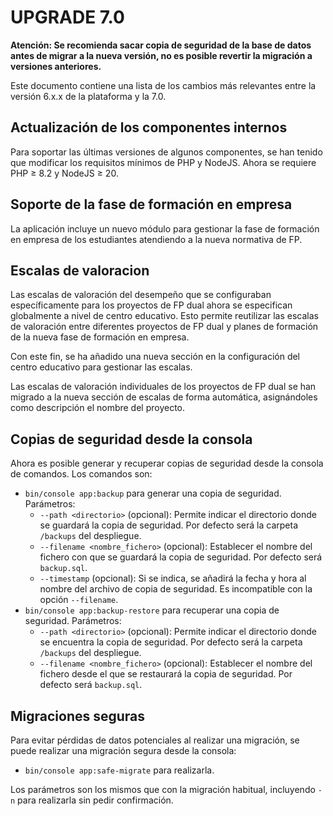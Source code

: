 UPGRADE 7.0
===========

**Atención: Se recomienda sacar copia de seguridad de la base de datos antes de migrar
a la nueva versión, no es posible revertir la migración a versiones anteriores.**

Este documento contiene una lista de los cambios más relevantes entre la versión 6.x.x
de la plataforma y la 7.0.

Actualización de los componentes internos
-----------------------------------------
Para soportar las últimas versiones de algunos componentes, se han tenido que modificar los requisitos
mínimos de PHP y NodeJS. Ahora se requiere PHP ≥ 8.2 y NodeJS ≥ 20.

Soporte de la fase de formación en empresa
------------------------------------------
La aplicación incluye un nuevo módulo para gestionar la fase de formación en empresa de los estudiantes
atendiendo a la nueva normativa de FP.

Escalas de valoracion
---------------------
Las escalas de valoración del desempeño que se configuraban específicamente para los proyectos de FP dual
ahora se especifican globalmente a nivel de centro educativo. Esto permite reutilizar las escalas de valoración
entre diferentes proyectos de FP dual y planes de formación de la nueva fase de formación en empresa.

Con este fin, se ha añadido una nueva sección en la configuración del centro educativo para gestionar las escalas.

Las escalas de valoración individuales de los proyectos de FP dual se han migrado a la nueva sección de escalas
de forma automática, asignándoles como descripción el nombre del proyecto.

Copias de seguridad desde la consola
------------------------------------
Ahora es posible generar y recuperar copias de seguridad desde la consola de comandos. Los comandos son:
- ```bin/console app:backup``` para generar una copia de seguridad. Parámetros:
  * ```--path <directorio>``` (opcional): Permite indicar el directorio donde se guardará la copia de seguridad. Por defecto será la carpeta ```/backups``` del despliegue.
  * ```--filename <nombre_fichero>``` (opcional): Establecer el nombre del fichero con que se guardará la copia de seguridad. Por defecto será ```backup.sql```.
  * ```--timestamp``` (opcional): Si se indica, se añadirá la fecha y hora al nombre del archivo de copia de seguridad. Es incompatible con la opción ```--filename```.
- ```bin/console app:backup-restore``` para recuperar una copia de seguridad. Parámetros:
    * ```--path <directorio>``` (opcional): Permite indicar el directorio donde se encuentra la copia de seguridad. Por defecto será la carpeta ```/backups``` del despliegue.
    * ```--filename <nombre_fichero>``` (opcional): Establecer el nombre del fichero desde el que se restaurará la copia de seguridad. Por defecto será ```backup.sql```.

Migraciones seguras
-------------------
Para evitar pérdidas de datos potenciales al realizar una migración, se puede realizar una migración segura desde la consola:
- ```bin/console app:safe-migrate``` para realizarla.

Los parámetros son los mismos que con la migración habitual, incluyendo ```-n``` para realizarla sin pedir confirmación.
